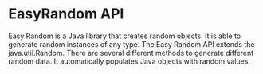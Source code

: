 # EasyRandom API
Easy Random is a Java library that creates random objects. It is able to generate random instances of any type.
The Easy Random API extends the java.util.Random. There are several different methods to generate different random data. It automatically populates Java objects with random values.